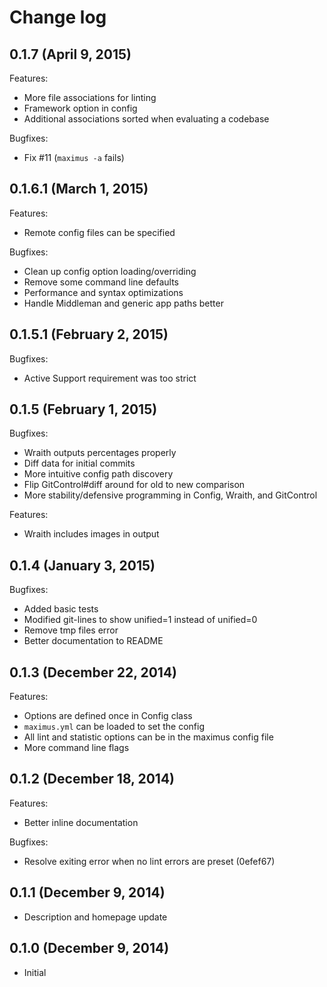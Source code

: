 # Change log

## 0.1.7 (April 9, 2015)

Features:

* More file associations for linting
* Framework option in config
* Additional associations sorted when evaluating a codebase

Bugfixes:

* Fix #11 (`maximus -a` fails)

## 0.1.6.1 (March 1, 2015)

Features:

* Remote config files can be specified

Bugfixes:

* Clean up config option loading/overriding 
* Remove some command line defaults
* Performance and syntax optimizations
* Handle Middleman and generic app paths better

## 0.1.5.1 (February 2, 2015)

Bugfixes:

* Active Support requirement was too strict

## 0.1.5 (February 1, 2015)

Bugfixes:

* Wraith outputs percentages properly
* Diff data for initial commits
* More intuitive config path discovery
* Flip GitControl#diff around for old to new comparison
* More stability/defensive programming in Config, Wraith, and GitControl

Features:

* Wraith includes images in output

## 0.1.4 (January 3, 2015)

Bugfixes:

* Added basic tests
* Modified git-lines to show unified=1 instead of unified=0
* Remove tmp files error
* Better documentation to README

## 0.1.3 (December 22, 2014)

Features:

* Options are defined once in Config class
* `maximus.yml` can be loaded to set the config
* All lint and statistic options can be in the maximus config file
* More command line flags

## 0.1.2 (December 18, 2014)

Features: 

* Better inline documentation

Bugfixes:

* Resolve exiting error when no lint errors are preset (0efef67)

## 0.1.1 (December 9, 2014)

* Description and homepage update

## 0.1.0 (December 9, 2014)

* Initial
